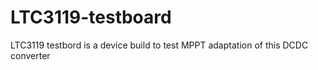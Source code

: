 # LTC3119-testboard
LTC3119 testbord is a device build to test MPPT adaptation of this DCDC converter
